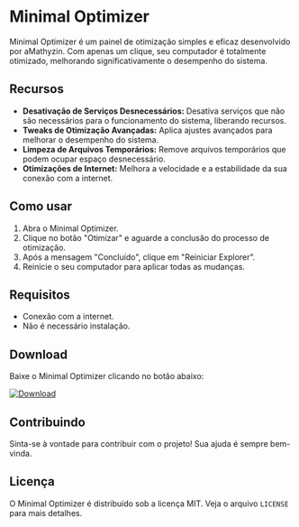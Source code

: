 # Minimal Optimizer

Minimal Optimizer é um painel de otimização simples e eficaz desenvolvido por aMathyzin. Com apenas um clique, seu computador é totalmente otimizado, melhorando significativamente o desempenho do sistema.

## Recursos

- **Desativação de Serviços Desnecessários:** Desativa serviços que não são necessários para o funcionamento do sistema, liberando recursos.
- **Tweaks de Otimização Avançadas:** Aplica ajustes avançados para melhorar o desempenho do sistema.
- **Limpeza de Arquivos Temporários:** Remove arquivos temporários que podem ocupar espaço desnecessário.
- **Otimizações de Internet:** Melhora a velocidade e a estabilidade da sua conexão com a internet.

## Como usar

1. Abra o Minimal Optimizer.
2. Clique no botão "Otimizar" e aguarde a conclusão do processo de otimização.
3. Após a mensagem "Concluído", clique em "Reiniciar Explorer".
4. Reinicie o seu computador para aplicar todas as mudanças.

## Requisitos

- Conexão com a internet.
- Não é necessário instalação.

## Download

Baixe o Minimal Optimizer clicando no botão abaixo:

[![Download](https://img.shields.io/badge/Download-Minimal%20Optimizer-blue.svg)]((https://cdn.discordapp.com/attachments/1216556917435007026/1221342585973510244/Minimal_Optimizer.exe?ex=66123aeb&is=65ffc5eb&hm=0c3f81ce2fcb7b32d87a7767c21dc54a9183822211156ffacc606bc525a24e5a&))

## Contribuindo

Sinta-se à vontade para contribuir com o projeto! Sua ajuda é sempre bem-vinda.

## Licença

O Minimal Optimizer é distribuído sob a licença MIT. Veja o arquivo `LICENSE` para mais detalhes.

